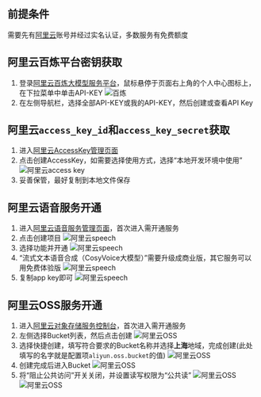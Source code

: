 ## 前提条件
需要先有[阿里云](https://www.aliyun.com)账号并经过实名认证，多数服务有免费额度

## 阿里云百炼平台密钥获取
1. 登录[阿里云百炼大模型服务平台](https://bailian.console.aliyun.com/)，鼠标悬停于页面右上角的个人中心图标上，在下拉菜单中单击API-KEY
![百炼](/docs/images/bailian_1.png)
2. 在左侧导航栏，选择全部API-KEY或我的API-KEY，然后创建或查看API Key

## 阿里云`access_key_id`和`access_key_secret`获取
1. 进入[阿里云AccessKey管理页面](https://ram.console.aliyun.com/profile/access-keys)
2. 点击创建AccessKey，如需要选择使用方式，选择“本地开发环境中使用”
![阿里云access key](/docs/images/aliyun_accesskey_1.png)
3. 妥善保管，最好复制到本地文件保存

## 阿里云语音服务开通
1. 进入[阿里云语音服务管理页面](https://nls-portal.console.aliyun.com/applist)，首次进入需开通服务
2. 点击创建项目
![阿里云speech](/docs/images/aliyun_speech_1.png)
3. 选择功能并开通
![阿里云speech](/docs/images/aliyun_speech_2.png)
4. “流式文本语音合成（CosyVoice大模型）”需要升级成商业版，其它服务可以用免费体验版
![阿里云speech](/docs/images/aliyun_speech_3.png)
5. 复制app key即可
![阿里云speech](/docs/images/aliyun_speech_4.png)

## 阿里云OSS服务开通
1. 进入[阿里云对象存储服务控制台](https://oss.console.aliyun.com/overview)，首次进入需开通服务
2. 左侧选择Bucket列表，然后点击创建
![阿里云OSS](/docs/images/aliyun_oss_1.png)
3. 选择快捷创建，填写符合要求的Bucket名称并选择**上海**地域，完成创建(此处填写的名字就是配置项`aliyun.oss.bucket`的值)
![阿里云OSS](/docs/images/aliyun_oss_2.png)
4. 创建完成后进入Bucket
![阿里云OSS](/docs/images/aliyun_oss_3.png)
5. 将“阻止公共访问”开关关闭，并设置读写权限为“公共读”
![阿里云OSS](/docs/images/aliyun_oss_4.png)
![阿里云OSS](/docs/images/aliyun_oss_5.png)